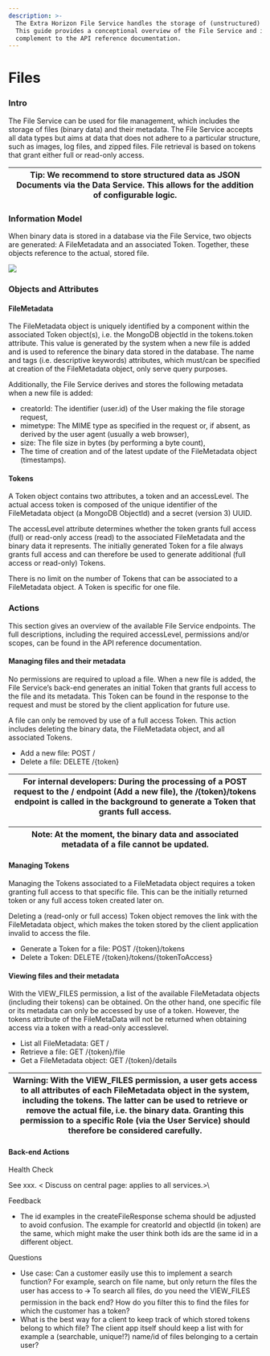 ```yaml
---
description: >-
  The Extra Horizon File Service handles the storage of (unstructured) files.
  This guide provides a conceptional overview of the File Service and is a
  complement to the API reference documentation.
---
```


# Files

### Intro

The File Service can be used for file management, which includes the storage of files (binary data) and their metadata. The File Service accepts all data types but aims at data that does not adhere to a particular structure, such as images, log files, and zipped files. File retrieval is based on tokens that grant either full or read-only access.

| Tip: We recommend to store structured data as JSON Documents via the Data Service. This allows for the addition of configurable logic.  |
| --------------------------------------------------------------------------------------------------------------------------------------- |

### Information Model

When binary data is stored in a database via the File Service, two objects are generated: A FileMetadata and an associated Token. Together, these objects reference to the actual, stored file.

![](https://lh6.googleusercontent.com/57wSXraHgahKEsh29XM0jfoRPbuuk_UOSj88egLQLoBy6qhxLhAL\_1EN99tm4IihtWaySnKDgCysCjTM5VphehfqBu313izxr_mXOL_JEZkmG5eQBT1pJnEyDfL5rkPyJZpT55I=s0)

### Objects and Attributes

#### FileMetadata

The FileMetadata object is uniquely identified by a component within the associated Token object(s), i.e. the MongoDB objectId in the tokens.token attribute. This value is generated by the system when a new file is added and is used to reference the binary data stored in the database. The name and tags (i.e. descriptive keywords) attributes, which must/can be specified at creation of the FileMetadata object, only serve query purposes. 

Additionally, the File Service derives and stores the following metadata when a new file is added: 

* creatorId: The identifier (user.id) of the User making the file storage request,
* mimetype: The MIME type as specified in the request or, if absent, as derived by the user agent (usually a web browser),
* size: The file size in bytes (by performing a byte count),  
* The time of creation and of the latest update of the FileMetadata object (timestamps).

#### Tokens

A Token object contains two attributes, a token and an accessLevel. The actual access token is composed of the unique identifier of the FileMetadata object (a MongoDB ObjectId) and a secret (version 3) UUID. 

The accessLevel attribute determines whether the token grants full access (full) or read-only access (read) to the associated FileMetadata and the binary data it represents. The initially generated Token for a file always grants full access and can therefore be used to generate additional (full access or read-only) Tokens. 

There is no limit on the number of Tokens that can be associated to a FileMetadata object. A Token is specific for one file. 

### Actions

This section gives an overview of the available File Service endpoints. The full descriptions, including the required accessLevel, permissions and/or scopes, can be found in the API reference documentation.

#### Managing files and their metadata

No permissions are required to upload a file. When a new file is added, the File Service’s back-end generates an initial Token that grants full access to the file and its metadata. This Token can be found in the response to the request and must be stored by the client application for future use.

A file can only be removed by use of a full access Token. This action includes deleting the binary data, the FileMetadata object, and all associated Tokens.

* Add a new file: POST / 
* Delete a file: DELETE /{token} 

| For internal developers: During the processing of a POST request to the / endpoint (Add a new file), the /{token}/tokens endpoint is called in the background to generate a Token that grants full access.  |
| ----------------------------------------------------------------------------------------------------------------------------------------------------------------------------------------------------------- |

| Note: At the moment, the binary data and associated metadata of a file cannot be updated. |
| ----------------------------------------------------------------------------------------- |

#### Managing Tokens

Managing the Tokens associated to a FileMetadata object requires a token granting full access to that specific file. This can be the initially returned token or any full access token created later on.

Deleting a (read-only or full access) Token object removes the link with the FileMetadata object, which makes the token stored by the client application invalid to access the file. 

* Generate a Token for a file: POST /{token}/tokens
* Delete a Token: DELETE /{token}/tokens/{tokenToAccess}

#### Viewing files and their metadata

With the VIEW_FILES permission, a list of the available FileMetadata objects (including their tokens) can be obtained. On the other hand, one specific file or its metadata can only be accessed by use of a token. However, the tokens attribute of the FileMetaData will not be returned when obtaining access via a token with a read-only accesslevel. 

* List all FileMetadata: GET /
* Retrieve a file: GET /{token}/file
* Get a FileMetadata object: GET /{token}/details

| Warning: With the VIEW_FILES permission, a user gets access to all attributes of each FileMetadata object in the system, including the tokens. The latter can be used to retrieve or remove the actual file, i.e. the binary data. Granting this permission to a specific Role (via the User Service) should therefore be considered carefully. |
| ----------------------------------------------------------------------------------------------------------------------------------------------------------------------------------------------------------------------------------------------------------------------------------------------------------------------------------------------- |

#### Back-end Actions

Health Check 

See xxx. < Discuss on central page: applies to all services.>\


Feedback

* The id examples in the createFileResponse schema should be adjusted to avoid confusion. The example for creatorId and objectId (in token) are the same, which might make the user think both ids are the same id in a different object. 

Questions

* Use case: Can a customer easily use this to implement a search function? For example, search on file name, but only return the files the user has access to 🡪 To search all files, do you need the VIEW_FILES permission in the back end? How do you filter this to find the files for which the customer has a token?
* What is the best way for a client to keep track of which stored tokens belong to which file? The client app itself should keep a list with for example a (searchable, unique!?) name/id of files belonging to a certain user?
